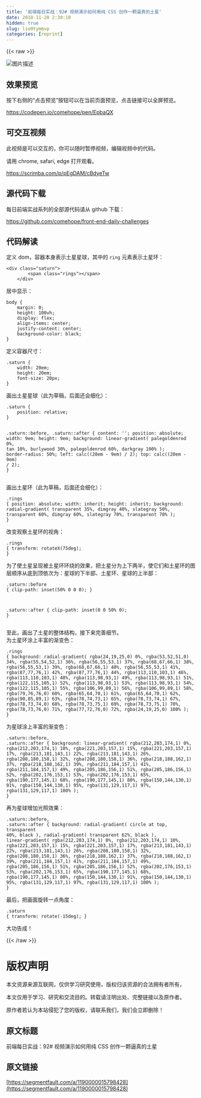 ```yaml
---
title: '前端每日实战：92# 视频演示如何用纯 CSS 创作一颗逼真的土星' 
date: 2018-11-20 2:30:10
hidden: true
slug: lio0tymmvp
categories: [reprint]
---
```


{{< raw >}}
<p><span class="img-wrap"><img data-src="/img/bVber3t?w=400&amp;h=300" src="https://static.alili.tech/img/bVber3t?w=400&amp;h=300" alt="&#x56FE;&#x7247;&#x63CF;&#x8FF0;" title="&#x56FE;&#x7247;&#x63CF;&#x8FF0;"></span></p><h2>&#x6548;&#x679C;&#x9884;&#x89C8;</h2><p>&#x6309;&#x4E0B;&#x53F3;&#x4FA7;&#x7684;&#x201C;&#x70B9;&#x51FB;&#x9884;&#x89C8;&#x201D;&#x6309;&#x94AE;&#x53EF;&#x4EE5;&#x5728;&#x5F53;&#x524D;&#x9875;&#x9762;&#x9884;&#x89C8;&#xFF0C;&#x70B9;&#x51FB;&#x94FE;&#x63A5;&#x53EF;&#x4EE5;&#x5168;&#x5C4F;&#x9884;&#x89C8;&#x3002;</p><p><a href="https://codepen.io/comehope/pen/EpbaQX" rel="nofollow noreferrer">https://codepen.io/comehope/pen/EpbaQX</a></p><h2>&#x53EF;&#x4EA4;&#x4E92;&#x89C6;&#x9891;</h2><p>&#x6B64;&#x89C6;&#x9891;&#x662F;&#x53EF;&#x4EE5;&#x4EA4;&#x4E92;&#x7684;&#xFF0C;&#x4F60;&#x53EF;&#x4EE5;&#x968F;&#x65F6;&#x6682;&#x505C;&#x89C6;&#x9891;&#xFF0C;&#x7F16;&#x8F91;&#x89C6;&#x9891;&#x4E2D;&#x7684;&#x4EE3;&#x7801;&#x3002;</p><p>&#x8BF7;&#x7528; chrome, safari, edge &#x6253;&#x5F00;&#x89C2;&#x770B;&#x3002;</p><p><a href="https://scrimba.com/p/pEgDAM/cBdyeTw" rel="nofollow noreferrer">https://scrimba.com/p/pEgDAM/cBdyeTw</a></p><h2>&#x6E90;&#x4EE3;&#x7801;&#x4E0B;&#x8F7D;</h2><p>&#x6BCF;&#x65E5;&#x524D;&#x7AEF;&#x5B9E;&#x6218;&#x7CFB;&#x5217;&#x7684;&#x5168;&#x90E8;&#x6E90;&#x4EE3;&#x7801;&#x8BF7;&#x4ECE; github &#x4E0B;&#x8F7D;&#xFF1A;</p><p><a href="https://github.com/comehope/front-end-daily-challenges" rel="nofollow noreferrer">https://github.com/comehope/front-end-daily-challenges</a></p><h2>&#x4EE3;&#x7801;&#x89E3;&#x8BFB;</h2><p>&#x5B9A;&#x4E49; dom&#xFF0C;&#x5BB9;&#x5668;&#x672C;&#x8EAB;&#x8868;&#x793A;&#x571F;&#x661F;&#x661F;&#x7403;&#xFF0C;&#x5176;&#x4E2D;&#x7684; <code>ring</code> &#x5143;&#x7D20;&#x8868;&#x793A;&#x571F;&#x661F;&#x73AF;&#xFF1A;</p><pre><code class="html">&lt;div class=&quot;saturn&quot;&gt;
        &lt;span class=&quot;rings&quot;&gt;&lt;/span&gt;
    &lt;/div&gt;</code></pre><p>&#x5C45;&#x4E2D;&#x663E;&#x793A;&#xFF1A;</p><pre><code class="css">body {
    margin: 0;
    height: 100vh;
    display: flex;
    align-items: center;
    justify-content: center;
    background-color: black;
}</code></pre><p>&#x5B9A;&#x4E49;&#x5BB9;&#x5668;&#x5C3A;&#x5BF8;&#xFF1A;</p><pre><code class="css">.saturn {
    width: 20em;
    height: 20em;
    font-size: 20px;
}</code></pre><p>&#x753B;&#x51FA;&#x571F;&#x661F;&#x661F;&#x7403;&#xFF08;&#x6B64;&#x4E3A;&#x8349;&#x7A3F;&#xFF0C;&#x540E;&#x9762;&#x8FD8;&#x4F1A;&#x7EC6;&#x5316;&#xFF09;&#xFF1A;</p><pre><code class="css">.saturn {
    position: relative;
}

.saturn::before,
.saturn::after {
    content: &apos;&apos;;
    position: absolute;
    width: 9em;
    height: 9em;
    background: linear-gradient(
        palegoldenrod 0%,
        tan 10%,
        burlywood 30%,
        palegoldenrod 60%,
        darkgray 100%
    );
    border-radius: 50%;
    left: calc((20em - 9em) / 2);
    top: calc((20em - 9em) / 2);
}</code></pre><p>&#x753B;&#x51FA;&#x571F;&#x661F;&#x73AF;&#xFF08;&#x6B64;&#x4E3A;&#x8349;&#x7A3F;&#xFF0C;&#x540E;&#x9762;&#x8FD8;&#x4F1A;&#x7EC6;&#x5316;&#xFF09;&#xFF1A;</p><pre><code class="css">.rings {
    position: absolute;
    width: inherit;
    height: inherit;
    background: radial-gradient(
        transparent 35%,
        dimgray 40%,
        slategray 50%,
        transparent 60%,
        dimgray 60%,
        slategray 70%,
        transparent 70%
    );
}</code></pre><p>&#x6539;&#x53D8;&#x89C2;&#x5BDF;&#x571F;&#x661F;&#x73AF;&#x7684;&#x89C6;&#x89D2;&#xFF1A;</p><pre><code class="css">.rings {
    transform: rotateX(75deg);
}</code></pre><p>&#x4E3A;&#x4E86;&#x4F7F;&#x571F;&#x661F;&#x5448;&#x73B0;&#x88AB;&#x571F;&#x661F;&#x73AF;&#x73AF;&#x7ED5;&#x7684;&#x6548;&#x679C;&#xFF0C;&#x628A;&#x571F;&#x661F;&#x5206;&#x4E3A;&#x4E0A;&#x4E0B;&#x4E24;&#x534A;&#xFF0C;&#x4F7F;&#x5B83;&#x4EEC;&#x548C;&#x571F;&#x661F;&#x73AF;&#x7684;&#x56FE;&#x5C42;&#x987A;&#x5E8F;&#x4ECE;&#x5E95;&#x5230;&#x9876;&#x4F9D;&#x6B21;&#x4E3A;&#xFF1A;&#x661F;&#x7403;&#x7684;&#x4E0B;&#x534A;&#x90E8;&#x3001;&#x571F;&#x661F;&#x73AF;&#x3001;&#x661F;&#x7403;&#x7684;&#x4E0A;&#x534A;&#x90E8;&#xFF1A;</p><pre><code class="css">.saturn::before {
    clip-path: inset(50% 0 0 0);
}

.saturn::after {
    clip-path: inset(0 0 50% 0);
}</code></pre><p>&#x81F3;&#x6B64;&#xFF0C;&#x753B;&#x51FA;&#x4E86;&#x571F;&#x661F;&#x7684;&#x6574;&#x4F53;&#x7ED3;&#x6784;&#xFF0C;&#x63A5;&#x4E0B;&#x6765;&#x5B8C;&#x5584;&#x7EC6;&#x8282;&#x3002;<br>&#x4E3A;&#x571F;&#x661F;&#x73AF;&#x6D82;&#x4E0A;&#x4E30;&#x5BCC;&#x7684;&#x6E10;&#x53D8;&#x8272;&#xFF1A;</p><pre><code class="css">.rings {
    background: radial-gradient(
        rgba(24,19,25,0) 0%,
        rgba(53,52,51,0) 34%,
        rgba(55,54,52,1) 36%,
        rgba(56,55,53,1) 37%,
        rgba(68,67,66,1) 38%,
        rgba(56,55,53,1) 39%,
        rgba(68,67,66,1) 40%,
        rgba(56,55,53,1) 41%,
        rgba(87,77,76,1) 42%,
        rgba(87,77,76,1) 44%,
        rgba(113,110,103,1) 46%,
        rgba(113,110,103,1) 48%,
        rgba(113,98,93,1) 49%,
        rgba(113,98,93,1) 51%,
        rgba(122,115,105,1) 52%,
        rgba(113,98,93,1) 53%,
        rgba(113,98,93,1) 54%,
        rgba(122,115,105,1) 55%,
        rgba(106,99,89,1) 56%,
        rgba(106,99,89,1) 58%,
        rgba(79,76,76,0) 60%,
        rgba(65,64,70,1) 61%,
        rgba(65,64,70,1) 62%,
        rgba(90,85,89,1) 63%,
        rgba(78,74,73,1) 65%,
        rgba(78,73,74,1) 67%,
        rgba(78,73,74,0) 68%,
        rgba(78,73,75,1) 69%,
        rgba(78,73,75,1) 70%,
        rgba(78,73,76,0) 71%,
        rgba(77,72,76,0) 72%,
        rgba(24,19,25,0) 100%
    );
}</code></pre><p>&#x4E3A;&#x661F;&#x7403;&#x6D82;&#x4E0A;&#x4E30;&#x5BCC;&#x7684;&#x6E10;&#x53D8;&#x8272;&#xFF1A;</p><pre><code class="css">.saturn::before,
.saturn::after {
    background:
        linear-gradient(
            rgba(212,203,174,1) 0%,
            rgba(212,203,174,1) 10%,
            rgba(221,203,157,1) 15%,
            rgba(221,203,157,1) 17%,
            rgba(213,181,143,1) 22%,
            rgba(213,181,143,1) 26%,
            rgba(208,180,158,1) 32%,
            rgba(208,180,158,1) 36%,
            rgba(218,188,162,1) 37%,
            rgba(218,188,162,1) 39%,
            rgba(211,184,157,1) 41%,
            rgba(211,184,157,1) 49%,
            rgba(205,186,156,1) 51%,
            rgba(205,186,156,1) 52%,
            rgba(202,176,153,1) 53%,
            rgba(202,176,153,1) 65%,
            rgba(190,177,145,1) 68%,
            rgba(190,177,145,1) 80%,
            rgba(150,144,130,1) 91%,
            rgba(150,144,130,1) 95%,
            rgba(131,129,117,1) 97%,
            rgba(131,129,117,1) 100%
        );
}</code></pre><p>&#x518D;&#x4E3A;&#x661F;&#x7403;&#x589E;&#x52A0;&#x5149;&#x7167;&#x6548;&#x679C;&#xFF1A;</p><pre><code class="css">.saturn::before,
.saturn::after {
    background:
        radial-gradient(
            circle at top, 
            transparent 40%,
            black
        ),
        radial-gradient(
            transparent 62%,
            black
        ),
        linear-gradient(
            rgba(212,203,174,1) 0%,
            rgba(212,203,174,1) 10%,
            rgba(221,203,157,1) 15%,
            rgba(221,203,157,1) 17%,
            rgba(213,181,143,1) 22%,
            rgba(213,181,143,1) 26%,
            rgba(208,180,158,1) 32%,
            rgba(208,180,158,1) 36%,
            rgba(218,188,162,1) 37%,
            rgba(218,188,162,1) 39%,
            rgba(211,184,157,1) 41%,
            rgba(211,184,157,1) 49%,
            rgba(205,186,156,1) 51%,
            rgba(205,186,156,1) 52%,
            rgba(202,176,153,1) 53%,
            rgba(202,176,153,1) 65%,
            rgba(190,177,145,1) 68%,
            rgba(190,177,145,1) 80%,
            rgba(150,144,130,1) 91%,
            rgba(150,144,130,1) 95%,
            rgba(131,129,117,1) 97%,
            rgba(131,129,117,1) 100%
        );
}</code></pre><p>&#x6700;&#x540E;&#xFF0C;&#x628A;&#x753B;&#x9762;&#x65CB;&#x8F6C;&#x4E00;&#x70B9;&#x89D2;&#x5EA6;&#xFF1A;</p><pre><code class="css">.saturn {
    transform: rotate(-15deg);
}</code></pre><p>&#x5927;&#x529F;&#x544A;&#x6210;&#xFF01;</p>
{{< /raw >}}

# 版权声明
本文资源来源互联网，仅供学习研究使用，版权归该资源的合法拥有者所有，

本文仅用于学习、研究和交流目的。转载请注明出处、完整链接以及原作者。

原作者若认为本站侵犯了您的版权，请联系我们，我们会立即删除！

## 原文标题
前端每日实战：92# 视频演示如何用纯 CSS 创作一颗逼真的土星

## 原文链接
[https://segmentfault.com/a/1190000015798428](https://segmentfault.com/a/1190000015798428)

